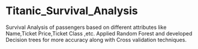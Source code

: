 # Titanic_Survival_Analysis
Survival Analysis of passengers based on different attributes like Name,Ticket Price,Ticket Class ,etc. Applied Random Forest and developed Decision trees for more accuracy along with Cross validation techniques.
